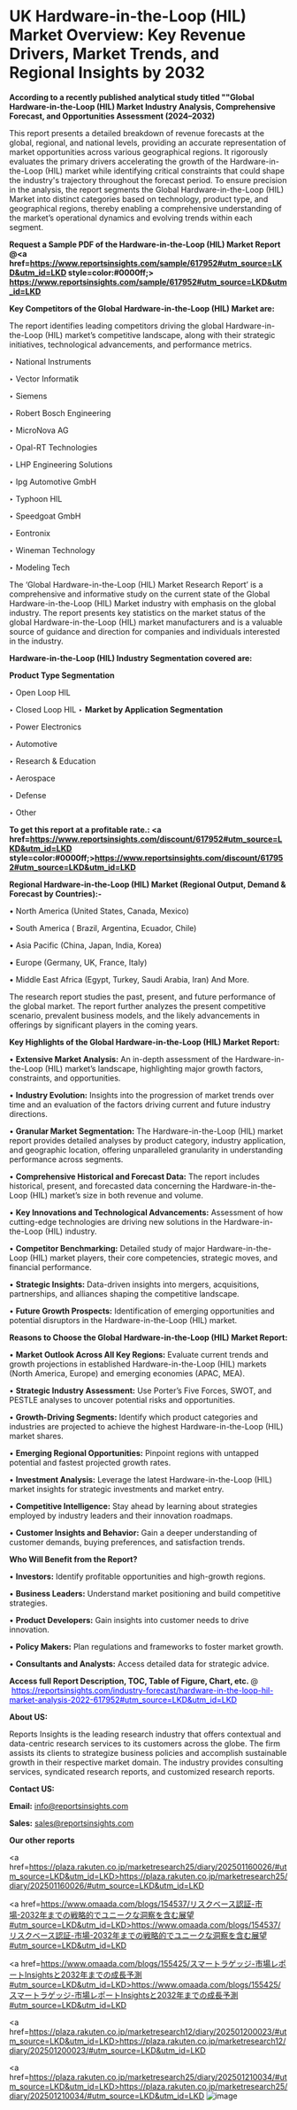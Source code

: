 # UK Hardware-in-the-Loop (HIL) Market Overview: Key Revenue Drivers, Market Trends, and Regional Insights by 2032

<strong>According to a recently published analytical study titled ""Global Hardware-in-the-Loop (HIL) Market Industry Analysis, Comprehensive Forecast, and Opportunities Assessment (2024–2032)</strong>

This report presents a detailed breakdown of revenue forecasts at the global, regional, and national levels, providing an accurate representation of market opportunities across various geographical regions. It rigorously evaluates the primary drivers accelerating the growth of the Hardware-in-the-Loop (HIL) market while identifying critical constraints that could shape the industry's trajectory throughout the forecast period. To ensure precision in the analysis, the report segments the Global Hardware-in-the-Loop (HIL) Market into distinct categories based on technology, product type, and geographical regions, thereby enabling a comprehensive understanding of the market’s operational dynamics and evolving trends within each segment.

<strong>Request a Sample PDF of the Hardware-in-the-Loop (HIL) Market Report </strong><strong>@<a href=https://www.reportsinsights.com/sample/617952#utm_source=LKD&utm_id=LKD style=color:#0000ff;> https://www.reportsinsights.com/sample/617952#utm_source=LKD&utm_id=LKD</a></strong></font>

<strong>Key Competitors of the Global Hardware-in-the-Loop (HIL) Market are:</strong>

The report identifies leading competitors driving the global Hardware-in-the-Loop (HIL) market’s competitive landscape, along with their strategic initiatives, technological advancements, and performance metrics.

‣ National Instruments

‣ Vector Informatik

‣ Siemens

‣ Robert Bosch Engineering

‣ MicroNova AG

‣ Opal-RT Technologies

‣ LHP Engineering Solutions

‣ Ipg Automotive GmbH

‣ Typhoon HIL

‣ Speedgoat GmbH

‣ Eontronix

‣ Wineman Technology

‣ Modeling Tech

The ‘Global Hardware-in-the-Loop (HIL) Market Research Report’ is a comprehensive and informative study on the current state of the Global Hardware-in-the-Loop (HIL) Market industry with emphasis on the global industry. The report presents key statistics on the market status of the global Hardware-in-the-Loop (HIL) market manufacturers and is a valuable source of guidance and direction for companies and individuals interested in the industry.

<strong>Hardware-in-the-Loop (HIL) Industry Segmentation covered are:</strong>

<strong>Product Type Segmentation</strong>

‣ Open Loop HIL

‣ Closed Loop HIL
‣ 
<strong>Market by Application Segmentation</strong>

‣ Power Electronics

‣ Automotive

‣ Research & Education

‣ Aerospace

‣ Defense

‣ Other

<strong>To get this report at a profitable rate.: <a href=https://www.reportsinsights.com/discount/617952#utm_source=LKD&utm_id=LKD style=color:#0000ff;>https://www.reportsinsights.com/discount/617952#utm_source=LKD&utm_id=LKD</a></strong></font>

<strong>Regional Hardware-in-the-Loop (HIL) Market (Regional Output, Demand &amp; Forecast by Countries):-</strong>

• North America (United States, Canada, Mexico)

• South America ( Brazil, Argentina, Ecuador, Chile)

• Asia Pacific (China, Japan, India, Korea)

• Europe (Germany, UK, France, Italy)

• Middle East Africa (Egypt, Turkey, Saudi Arabia, Iran) And More.

The research report studies the past, present, and future performance of the global market. The report further analyzes the present competitive scenario, prevalent business models, and the likely advancements in offerings by significant players in the coming years.

<strong>Key Highlights of the Global Hardware-in-the-Loop (HIL) Market Report:</strong>

• <strong>Extensive Market Analysis:</strong> An in-depth assessment of the Hardware-in-the-Loop (HIL) market’s landscape, highlighting major growth factors, constraints, and opportunities.

• <strong>Industry Evolution:</strong> Insights into the progression of market trends over time and an evaluation of the factors driving current and future industry directions.

• <strong>Granular Market Segmentation:</strong> The Hardware-in-the-Loop (HIL) market report provides detailed analyses by product category, industry application, and geographic location, offering unparalleled granularity in understanding performance across segments.

• <strong>Comprehensive Historical and Forecast Data:</strong> The report includes historical, present, and forecasted data concerning the Hardware-in-the-Loop (HIL) market’s size in both revenue and volume.

• <strong>Key Innovations and Technological Advancements:</strong> Assessment of how cutting-edge technologies are driving new solutions in the Hardware-in-the-Loop (HIL) industry.

• <strong>Competitor Benchmarking:</strong> Detailed study of major Hardware-in-the-Loop (HIL) market players, their core competencies, strategic moves, and financial performance.

• <strong>Strategic Insights:</strong> Data-driven insights into mergers, acquisitions, partnerships, and alliances shaping the competitive landscape.

• <strong>Future Growth Prospects:</strong> Identification of emerging opportunities and potential disruptors in the Hardware-in-the-Loop (HIL) market.

<strong>Reasons to Choose the Global Hardware-in-the-Loop (HIL) Market Report:</strong>

• <strong>Market Outlook Across All Key Regions:</strong> Evaluate current trends and growth projections in established Hardware-in-the-Loop (HIL) markets (North America, Europe) and emerging economies (APAC, MEA).

• <strong>Strategic Industry Assessment:</strong> Use Porter’s Five Forces, SWOT, and PESTLE analyses to uncover potential risks and opportunities.

• <strong>Growth-Driving Segments:</strong> Identify which product categories and industries are projected to achieve the highest Hardware-in-the-Loop (HIL) market shares.

• <strong>Emerging Regional Opportunities:</strong> Pinpoint regions with untapped potential and fastest projected growth rates.

• <strong>Investment Analysis:</strong> Leverage the latest Hardware-in-the-Loop (HIL) market insights for strategic investments and market entry.

• <strong>Competitive Intelligence:</strong> Stay ahead by learning about strategies employed by industry leaders and their innovation roadmaps.

• <strong>Customer Insights and Behavior:</strong> Gain a deeper understanding of customer demands, buying preferences, and satisfaction trends.

<strong>Who Will Benefit from the Report?</strong>

• <strong>Investors:</strong> Identify profitable opportunities and high-growth regions.

• <strong>Business Leaders:</strong> Understand market positioning and build competitive strategies.

• <strong>Product Developers:</strong> Gain insights into customer needs to drive innovation.

• <strong>Policy Makers:</strong> Plan regulations and frameworks to foster market growth.

• <strong>Consultants and Analysts:</strong> Access detailed data for strategic advice.
</ul>
<strong>Access full Report Description, TOC, Table of Figure, Chart, etc. </strong>@  <a href=https://reportsinsights.com/industry-forecast/hardware-in-the-loop-hil-market-analysis-2022-617952#utm_source=LKD&utm_id=LKD style=color:#0000ff;>https://reportsinsights.com/industry-forecast/hardware-in-the-loop-hil-market-analysis-2022-617952#utm_source=LKD&utm_id=LKD</a></font>

<strong><strong>About US</strong>:</strong>

Reports Insights is the leading research industry that offers contextual and data-centric research services to its customers across the globe. The firm assists its clients to strategize business policies and accomplish sustainable growth in their respective market domain. The industry provides consulting services, syndicated research reports, and customized research reports.

<strong>Contact US:</strong>

<p class=""""><b>Email:</b> <a href=mailto:info@reportsinsights.com>info@reportsinsights.com</a></p>
<p class=""""><b>Sales:</b> <a href=mailto:sales@reportsinsights.com>sales@reportsinsights.com</a></p>

<strong>Our other reports</strong>

<a href=https://plaza.rakuten.co.jp/marketresearch25/diary/202501160026/#utm_source=LKD&utm_id=LKD>https://plaza.rakuten.co.jp/marketresearch25/diary/202501160026/#utm_source=LKD&utm_id=LKD</a>

<a href=https://www.omaada.com/blogs/154537/リスクベース認証-市場-2032年までの戦略的でユニークな洞察を含む展望#utm_source=LKD&utm_id=LKD>https://www.omaada.com/blogs/154537/リスクベース認証-市場-2032年までの戦略的でユニークな洞察を含む展望#utm_source=LKD&utm_id=LKD</a>

<a href=https://www.omaada.com/blogs/155425/スマートラゲッジ-市場レポートInsightsと2032年までの成長予測#utm_source=LKD&utm_id=LKD>https://www.omaada.com/blogs/155425/スマートラゲッジ-市場レポートInsightsと2032年までの成長予測#utm_source=LKD&utm_id=LKD</a>

<a href=https://plaza.rakuten.co.jp/marketresearch12/diary/202501200023/#utm_source=LKD&utm_id=LKD>https://plaza.rakuten.co.jp/marketresearch12/diary/202501200023/#utm_source=LKD&utm_id=LKD</a>

<a href=https://plaza.rakuten.co.jp/marketresearch25/diary/202501210034/#utm_source=LKD&utm_id=LKD>https://plaza.rakuten.co.jp/marketresearch25/diary/202501210034/#utm_source=LKD&utm_id=LKD</a>
![image](https://github.com/user-attachments/assets/42e8bd62-294e-4e47-abbc-af6fce1ddc69)
